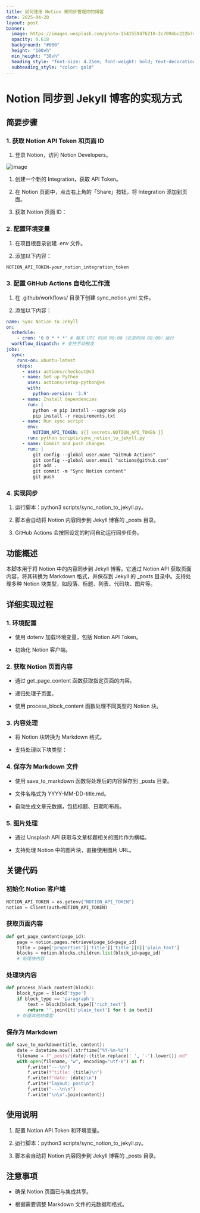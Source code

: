 ```yaml
---
title: 如何使用 Notion 来同步管理你的博客
date: 2025-04-20
layout: post
banner:
  image: https://images.unsplash.com/photo-1541559476210-2c7094bc222b?crop=entropy&cs=tinysrgb&fit=max&fm=jpg&ixid=M3w2OTIwMzJ8MHwxfHJhbmRvbXx8fHx8fHx8fDE3NDUxMTM2NTl8&ixlib=rb-4.0.3&q=80&w=1080
  opacity: 0.618
  background: "#000"
  height: "100vh"
  min_height: "38vh"
  heading_style: "font-size: 4.25em; font-weight: bold; text-decoration: underline"
  subheading_style: "color: gold"
---
```


# Notion 同步到 Jekyll 博客的实现方式

## 简要步骤

### 1. 获取 Notion API Token 和页面 ID

1. 登录 Notion，访问 Notion Developers。

![image](https://prod-files-secure.s3.us-west-2.amazonaws.com/a7a0cc5a-89b9-4cda-8686-1fba0ca52f40/d19c1afe-dea5-4312-9333-786b0ba83054/image.png?X-Amz-Algorithm=AWS4-HMAC-SHA256&X-Amz-Content-Sha256=UNSIGNED-PAYLOAD&X-Amz-Credential=ASIAZI2LB466ZBP3HOFO%2F20250420%2Fus-west-2%2Fs3%2Faws4_request&X-Amz-Date=20250420T014738Z&X-Amz-Expires=3600&X-Amz-Security-Token=IQoJb3JpZ2luX2VjEBEaCXVzLXdlc3QtMiJHMEUCIQCMjpoNqY%2FgMB3dLU4HRjgX5x0I8QP4pI%2FMeTwfuGjLOAIgFYmwmcjDfXkYUkGftd9yX%2B3yDn3PiMhueA%2BTihxCnv4qiAQImv%2F%2F%2F%2F%2F%2F%2F%2F%2F%2FARAAGgw2Mzc0MjMxODM4MDUiDNdq6QukyNvriUCTZCrcA3UQeUWozkDk%2B28suTfRGtjy98l3ajJA9AAOiUWOYyy8E12AVj6r%2FB6G4oWP34%2F3j75N%2BciBo8mIEY%2FOjjCSacAwOC2JASvo3MBTfdho9EtrA%2FI26FB0s1B6njw49M7W2cGCs%2FY6vUgxDyxudiJp4ACXW%2BwSraQ7w9TpFg7t93IIyFNhE8iKIznKbytFu%2F6vfBh26s1WzHfiHtNAR%2B%2BWa4M5AUec1fFvZg5IWz7Wj3YbBRBRuJvmkk32Eqm6s12L2NxelTuFGFNjvBPJB2fAlEFH6a8bDPDqiHwxaT1ayFxTDOL4KlNMJPmesXTblmrsERGr81OpAigy1zb5TEem1ZdIMRJoowcTSqwo0HUY2SUMIChOlZGTBUZzGHXSEIVvICrtjSc4eK%2BbHoIMHCA28c75QE5NFrmt8egwnl7h1e47hy8ccO2cGdt319LFEircos3zLIm9n%2Fdz8Q6I40VJc%2Frk%2FhiC43yl8O0KvPrQQo0X0MbiylIHQ%2FnE%2B2scbx9WkRNaZUc5ivjH6MTSGrwJpWBNNdm4SelGQzOmeu9PFkSpMhJvEqJFSH9z%2BVfmcaFNmmRSFKXNoRv3biJUFhwutuFAQPOFBt3x65ikvnJNZqifTMKEBBDCntXnzuMCMOWBkcAGOqUBkvjCRIVU2%2Fb6hbTNIhjO8jHcE5Fp1q5JFafszbrKegOKwvZpo3vNCaMS2kVAoPh8Nu3mWZZzIbPu%2BdFHEpfucLtlNcr0kY0YV84l1e92y6acQIBxfWVVix0WV6vhXTuUM%2BhS7N1GN9SCmWg%2BuDAxCCLiHEpQPwdpDvfp1mg2Q%2FF9yUHN7NIVgjc9qqqKtcXq76dLfooTTQdrQdVvq%2FgCh88tLluu&X-Amz-Signature=a108cb0cea3375d20c7b54cad75d055b05face5a255fff3cee76012a34aef197&X-Amz-SignedHeaders=host&x-id=GetObject)

1. 创建一个新的 Integration，获取 API Token。

1. 在 Notion 页面中，点击右上角的「Share」按钮，将 Integration 添加到页面。

1. 获取 Notion 页面 ID：


### 2. 配置环境变量

1. 在项目根目录创建 .env 文件。

1. 添加以下内容：

```javascript
NOTION_API_TOKEN=your_notion_integration_token
```

### 3. 配置 GitHub Actions 自动化工作流

1. 在 .github/workflows/ 目录下创建 sync_notion.yml 文件。

1. 添加以下内容：

```yaml
name: Sync Notion to Jekyll
on:
  schedule:
    - cron: '0 0 * * *' # 每天 UTC 时间 00:00（北京时间 08:00）运行
  workflow_dispatch: # 支持手动触发
jobs:
  sync:
    runs-on: ubuntu-latest
    steps:
      - uses: actions/checkout@v3
      - name: Set up Python
        uses: actions/setup-python@v4
        with:
          python-version: '3.9'
      - name: Install dependencies
        run: |
          python -m pip install --upgrade pip
          pip install -r requirements.txt
      - name: Run sync script
        env:
          NOTION_API_TOKEN: ${{ secrets.NOTION_API_TOKEN }}
        run: python scripts/sync_notion_to_jekyll.py
      - name: Commit and push changes
        run: |
          git config --global user.name "GitHub Actions"
          git config --global user.email "actions@github.com"
          git add .
          git commit -m "Sync Notion content"
          git push
```

### 4. 实现同步

1. 运行脚本：python3 scripts/sync_notion_to_jekyll.py。

1. 脚本会自动将 Notion 内容同步到 Jekyll 博客的 _posts 目录。

1. GitHub Actions 会按照设定的时间自动运行同步任务。

## 功能概述

本脚本用于将 Notion 中的内容同步到 Jekyll 博客。它通过 Notion API 获取页面内容，将其转换为 Markdown 格式，并保存到 Jekyll 的 _posts 目录中。支持处理多种 Notion 块类型，如段落、标题、列表、代码块、图片等。

## 详细实现过程

### 1. 环境配置

- 使用 dotenv 加载环境变量，包括 Notion API Token。

- 初始化 Notion 客户端。

### 2. 获取 Notion 页面内容

- 通过 get_page_content 函数获取指定页面的内容。

- 递归处理子页面。

- 使用 process_block_content 函数处理不同类型的 Notion 块。

### 3. 内容处理

- 将 Notion 块转换为 Markdown 格式。

- 支持处理以下块类型：


### 4. 保存为 Markdown 文件

- 使用 save_to_markdown 函数将处理后的内容保存到 _posts 目录。

- 文件名格式为 YYYY-MM-DD-title.md。

- 自动生成文章元数据，包括标题、日期和布局。

### 5. 图片处理

- 通过 Unsplash API 获取与文章标题相关的图片作为横幅。

- 支持处理 Notion 中的图片块，直接使用图片 URL。

## 关键代码

### 初始化 Notion 客户端

```python
NOTION_API_TOKEN = os.getenv("NOTION_API_TOKEN")
notion = Client(auth=NOTION_API_TOKEN)
```

### 获取页面内容

```python
def get_page_content(page_id):
    page = notion.pages.retrieve(page_id=page_id)
    title = page['properties']['title']['title'][0]['plain_text']
    blocks = notion.blocks.children.list(block_id=page_id)
    # 处理块内容
```

### 处理块内容

```python
def process_block_content(block):
    block_type = block['type']
    if block_type == 'paragraph':
        text = block[block_type]['rich_text']
        return ''.join([t['plain_text'] for t in text])
    # 处理其他块类型
```

### 保存为 Markdown

```python
def save_to_markdown(title, content):
    date = datetime.now().strftime("%Y-%m-%d")
    filename = f"_posts/{date}-{title.replace(' ', '-').lower()}.md"
    with open(filename, "w", encoding="utf-8") as f:
        f.write("---\n")
        f.write(f"title: {title}\n")
        f.write(f"date: {date}\n")
        f.write("layout: post\n")
        f.write("---\n\n")
        f.write("\n\n".join(content))
```

## 使用说明

1. 配置 Notion API Token 和环境变量。

1. 运行脚本：python3 scripts/sync_notion_to_jekyll.py。

1. 脚本会自动将 Notion 内容同步到 Jekyll 博客的 _posts 目录。

## 注意事项

- 确保 Notion 页面已与集成共享。

- 根据需要调整 Markdown 文件的元数据和格式。